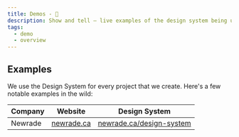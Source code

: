 ```yaml
---
title: Demos - 🍿
description: Show and tell — live examples of the design system being used.
tags:
  - demo
  - overview
---
```


<DocHeader props={props}/>

## Examples

We use the Design System for every project that we create. Here's a few notable
examples in the wild:

| Company | Website                          | Design System                                                |
| ------- | -------------------------------- | ------------------------------------------------------------ |
| Newrade | [newrade.ca](https://newrade.ca) | [newrade.ca/design-system](https://newrade.ca/design-system) |
